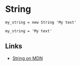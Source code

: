 # String

	my_string = new String 'My text'

	my_string = 'My text'


## Links

- [String on MDN](https://developer.mozilla.org/en-US/docs/Web/JavaScript/Reference/Global_Objects/String)
